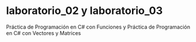 # laboratorio_02 y laboratorio_03
Práctica de Programación en C# con Funciones y Práctica de Programación en C# con Vectores y Matrices
